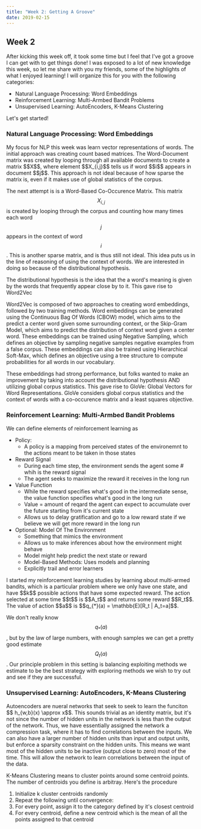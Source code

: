 ```yaml
---
title: "Week 2: Getting A Groove"
date: 2019-02-15
---
```

## Week 2 
After kicking this week off, it took some time but I feel that I've got a groove I can get with to get things done! 
I was exposed to a lot of  new knowledge this week, so let me share with you my friends, some of the highlights  of what I enjoyed learning! 
I will organize this for you with the following categories: 
<ul>
    <li> Natural Language Processing: Word Embeddings  </li>
    <li> Reinforcement Learning: Multi-Armbed Bandit Problems </li>
    <li> Unsupervised Learning: AutoEncoders, K-Means Clustering </li>
</ul>
Let's get started! 

<h3> Natural Language Processing: Word Embeddings</h3>
My focus for NLP this week was learn vector representations of words. The initial approach was creating count based
matrices. The Word-Document matrix was created by looping through all available documents to create a matrix $$X$$, 
where element $$X_{i,j}$$ tells us if word $$i$$ appears in document $$j$$. This approach is not ideal because of how 
sparse the matrix is, even if it makes use of global statistics of the corpus.

The next attempt is is a Word-Based Co-Occurence Matrix. This matrix $$X_{i,j}$$ is created by looping through the corpus 
and counting how many times each word $$j$$ appears in the context of word $$i$$. This is another sparse matrix, and 
is thus still not ideal. This idea puts us in the line of reasoning of using the context of words. We are interested
in doing so because of the distributional hypothesis.

The distributional hypothesis is the idea that the a word's meaning is given by the words that frequently appear close
by to it. This gave rise to Word2Vec

Word2Vec is composed of two approaches to creating word embeddings, followed by two training methods. Word embeddings can
be generated using the Continuous Bag Of Words (CBOW) model, which aims to the predict a center word given some surrounding
 context, or the Skip-Gram Model, which aims to predict the distribution of context word given a center word. These embeddings can
 be trained using Negative Sampling, which defines an objective by sampling negative samples negative examples from a
 false corpus. These embeddings can also be trained using Hierarchical Soft-Max, which defines an objective using a 
 tree structure to compute probabilities for all words in our vocabulary. 
 
These embeddings had strong performance, but folks wanted to make an improvement by taking into account the distributional 
hypothesis AND utilizing global corpus statistics. This gave rise to GloVe: Global Vectors for Word Representations.
GloVe considers global corpus statistics and the context of words with a co-occurence matrix and a least squares objective.
  

<h3> Reinforcement Learning: Multi-Armbed Bandit Problems</h3> 
We can define elements of reinforcement learning as 
<ul>
    <li> Policy:
        <ul>
            <li>A policy is a mapping from perceived  states of the environemnt to the actions meant to be taken in those states </li>
        </ul>
    </li>
    <li> Reward Signal
        <ul>
            <li> During each time step, the environment sends the agent some # whih is the reward signal</li>
            <li> The agent seeks to maximize the reward it receives in the long run</li>
        </ul>
    </li>
    <li> Value Function
        <ul>
            <li>While the reward specifies what's good in the intermediate sense, the value function specifies what's good in the long run </li>
            <li>Value = amount of reqard the agent can expect to accumulate over the future starting from it's current state</li>
            <li>Allows us to delay gratification and go to a low reward state if we believe we will get more reward in the long run</li>
        </ul>
    </li>
    <li> Optional: Model Of The Environment
        <ul>
            <li> Something that mimics the environment</li>
            <li>Allows us to make inferences about how the environment might behave</li>
            <li>Model might help predict the next state or reward</li>
            <li>Model-Based Methods: Uses models and planning</li>
            <li>Explicitly trail and error learners </li>
        </ul>
    </li>
</ul>
I started my reinforcement learning studies by learning about multi-armed bandits, which is a particular problem 
where we only have one state, and have $$k$$ possible actions that have some expected reward. The action selected at 
some time $$t$$ is $$A_t$$ and returns some reward $$R_t$$. 
The value of action $$a$$ is $$q_{*}(a) = \mathbb{E}[R_t | A_t=a]$$.

We don't really know $$q_{*}(a) $$, but by the law of large numbers, with enough samples we can get a pretty good 
estimate $$Q_t(a)$$. Our principle problem in this setting is balancing exploiting methods we estimate to be the best strategy 
with exploring methods we wish to try out and see if they are successful. 

<h3> Unsupervised Learning: AutoEncoders, K-Means Clustering </h3> 
Autoencoders are nueral networks that seek to seek to learn the funciton $$ h_{w,b}(x) \approx x$$. This sounds trivial
as an identity matrix, but it's not since the number of hidden units in the network is less than the output of the network.
Thus, we have essentially assigned the network a compression task, where it has to find correlations between the inputs. 
We can also have a larger number of hidden units than input and output units, but enforce a sparsity constraint on the hidden
units. This means we want most of the hidden units to be inactive (output close to zero) most of the time. This 
will allow the network to learn correlations between the input of the data. 

K-Means Clustering means to cluster points around some centroid points. The number of centroids you define is arbitray.
Here's the procedure
<ol>
    <li>Initialize k cluster centroids randomly </li>
    <li> Repeat the following until convergence: </li>
    <li> For every point, assign it to the category defined by it's closest centroid</li>
    <li> For every centroid, define a new centroid which is the mean of all the points assigned to that centroid </li>
</ol>


